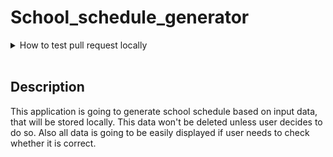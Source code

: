 # School_schedule_generator

<details><br>
<summary>How to test pull request locally</summary >

In order to get pull request and test it locally type in console:
```shell
./getprloc <Pull Request's ID number>
```

</details><br>

## Description

This application is going to generate school schedule based on input data, that will be stored locally. This data won't be deleted unless user decides to do so.
Also all data is going to be easily displayed if user needs to check whether it is correct. 
